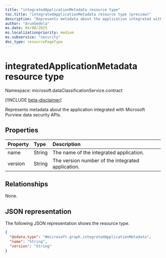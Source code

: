 ```yaml
---
title: "integratedApplicationMetadata resource type"
toc.title: "integratedApplicationMetadata resource type (preview)"
description: "Represents metadata about the application integrated with Microsoft Purview data security APIs."
author: "ArunGedela"
ms.date: 04/08/2025
ms.localizationpriority: medium
ms.subservice: "security"
doc_type: resourcePageType
---
```


# integratedApplicationMetadata resource type

Namespace: microsoft.dataClassificationService.contract

[!INCLUDE [beta-disclaimer](../../includes/beta-disclaimer.md)]

Represents metadata about the application integrated with Microsoft Purview data security APIs.

## Properties

| Property | Type   | Description                                      |
| :------- | :----- | :----------------------------------------------- |
| name     | String | The name of the integrated application.        |
| version  | String | The version number of the integrated application. |

## Relationships

None.

## JSON representation

The following JSON representation shows the resource type.
<!-- {
  "blockType": "resource",
  "@odata.type": "microsoft.graph.integratedApplicationMetadata",
  "openType": false
}-->
``` json
{
  "@odata.type": "#microsoft.graph.integratedApplicationMetadata",
  "name": "String",
  "version": "String"
}
```
